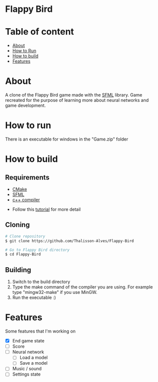 # Flappy Bird

# Table of content
- [About](#About)
- [How to Run](#How-to-run)
- [How to build](#How-to-build)
- [Features](#Features)
 
# About
A clone of the Flappy Bird game made with the [SFML](https://www.sfml-dev.org/) library. Game recreated for the purpose of learning more about neural networks and game development.

# How to run
There is an executable for windows in the "Game.zip" folder

# How to build
  ## Requirements
  - [CMake](https://cmake.org/)
  - [SFML](https://www.sfml-dev.org/)
  - [c++ compiler](https://sourceforge.net/projects/mingw-w64/)  
  * Follow this [tutorial](https://www.sfml-dev.org/tutorials/2.5/compile-with-cmake.php) for more detail

  ## Cloning
   ```bash
  # Clone repository
  $ git clone https://github.com/Thalisson-Alves/Flappy-Bird
  
  # Go to Flappy Bird directory
  $ cd Flappy-Bird
  ```

  ## Building
  1. Switch to the build directory
  1. Type the make command of the compiler you are using. For example type "mingw32-make" if you use MinGW.
  1. Run the executable :)

# Features
Some features that I'm working on
- [X] End game state
- [ ] Score
- [ ] Neural network
    - [ ] Load a model
    - [ ] Save a model
- [ ] Music / sound
- [ ] Settings state
